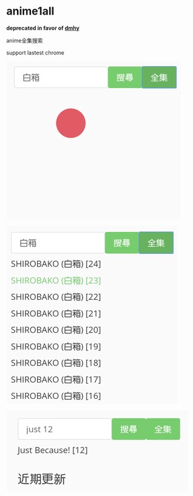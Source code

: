# anime1all
**deprecated in favor of [dmhy](https://share.dmhy.org/)**

anime全集搜索

support lastest chrome

![](https://raw.githubusercontent.com/tkkcc/anime1all/master/include/DeepinScreenshot_select-area_20180113191502.png)

![](https://raw.githubusercontent.com/tkkcc/anime1all/master/include/DeepinScreenshot_select-area_20180113191531.png)

![](https://raw.githubusercontent.com/tkkcc/anime1all/master/include/DeepinScreenshot_select-area_20180113193348.png)
